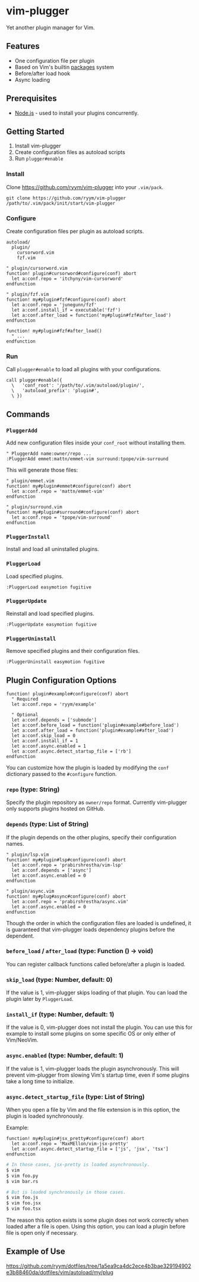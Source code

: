 # vim-plugger

Yet another plugin manager for Vim.

## Features

- One configuration file per plugin
- Based on Vim's builtin [packages][vim-packages] system
- Before/after load hook
- Async loading

[vim-packages]: https://vim-jp.org/vimdoc-en/repeat.html#packages

## Prerequisites

- [Node.js][nodejs] - used to install your plugins concurrently.

[nodejs]: https://nodejs.org/en/

## Getting Started

1. Install vim-plugger
2. Create configuration files as autoload scripts
3. Run `plugger#enable`

### Install

Clone <https://github.com/ryym/vim-plugger> into your `.vim/pack`.

```
git clone https://github.com/ryym/vim-plugger /path/to/.vim/pack/init/start/vim-plugger
```

### Configure

Create configuration files per plugin as autoload scripts.

```
autoload/
  plugin/
    cursorword.vim
    fzf.vim
```

```vim
" plugin/cursorword.vim
function! plugin#cursorword#configure(conf) abort
  let a:conf.repo = 'itchyny/vim-cursorword'
endfunction
```

```vim
" plugin/fzf.vim
function! my#plugin#fzf#configure(conf) abort
  let a:conf.repo = 'junegunn/fzf'
  let a:conf.install_if = executable('fzf')
  let a:conf.after_load = function('my#plugin#fzf#after_load')
endfunction

function! my#plugin#fzf#after_load()
  " ...
endfunction
```

### Run

Call `plugger#enable` to load all plugins with your configurations.

```vim
call plugger#enable({
  \   'conf_root': '/path/to/.vim/autoload/plugin/',
  \   'autoload_prefix': 'plugin#',
  \ })
```

## Commands

### `PluggerAdd`

Add new configuration files inside your `conf_root` without installing them.

```vim
" PluggerAdd name:owner/repo ...
:PluggerAdd emmet:mattn/emmet-vim surround:tpope/vim-surround
```

This will generate those files:

```vim
" plugin/emmet.vim
function! my#plugin#emmet#configure(conf) abort
  let a:conf.repo = 'mattn/emmet-vim'
endfunction
```

```vim
" plugin/surround.vim
function! my#plugin#surround#configure(conf) abort
  let a:conf.repo = 'tpope/vim-surround'
endfunction
```

### `PluggerInstall`

Install and load all uninstalled plugins.

### `PluggerLoad`

Load specified plugins.

```vim
:PluggerLoad easymotion fugitive
```

### `PluggerUpdate`

Reinstall and load specified plugins.

```vim
:PluggerUpdate easymotion fugitive
```

### `PluggerUninstall`

Remove specified plugins and their configuration files.

```vim
:PluggerUninstall easymotion fugitive
```


## Plugin Configuration Options

```vim
function! plugin#example#configure(conf) abort
  " Required
  let a:conf.repo = 'ryym/example'
  
  " Optional
  let a:conf.depends = ['submode']
  let a:conf.before_load = function('plugin#example#before_load')
  let a:conf.after_load = function('plugin#example#after_load')
  let a:conf.skip_load = 0
  let a:conf.install_if = 1
  let a:conf.async.enabled = 1
  let a:conf.async.detect_startup_file = ['rb']
endfunction
```

You can customize how the plugin is loaded by modifying the `conf` dictionary passed to the `#configure` function.

### `repo` (type: String)

Specify the plugin repository as `owner/repo` format.
Currently vim-plugger only supports plugins hosted on GitHub.

### `depends` (type: List of String)

If the plugin depends on the other plugins, specify their configuration names.

```vim
" plugin/lsp.vim
function! my#plugin#lsp#configure(conf) abort
  let a:conf.repo = 'prabirshrestha/vim-lsp'
  let a:conf.depends = ['async']
  let a:conf.async.enabled = 0
endfunction
```

```vim
" plugin/async.vim
function! my#plug#async#configure(conf) abort
  let a:conf.repo = 'prabirshrestha/async.vim'
  let a:conf.async.enabled = 0
endfunction
```

Though the order in which the configuration files are loaded is undefined,
it is guaranteed that vim-plugger loads dependency plugins before the dependent.

### `before_load` / `after_load` (type: Function () -> void)

You can register callback functions called before/after a plugin is loaded.

### `skip_load` (type: Number, default: 0)

If the value is 1, vim-plugger skips loading of that plugin.
You can load the plugin later by `PluggerLoad`.

### `install_if` (type: Number, default: 1)

If the value is 0, vim-plugger does not install the plugin.
You can use this for example to install some plugins on some specific OS or only either of Vim/NeoVim.

### `async.enabled` (type: Number, default: 1)

If the value is 1, vim-plugger loads the plugin asynchronously.
This will prevent vim-plugger from slowing Vim's startup time, even if some plugins take a long time to initialize.


### `async.detect_startup_file` (type: List of String)

When you open a file by Vim and the file extension is in this option, the plugin is loaded synchronously.

Example:

```vim
function! my#plugin#jsx_pretty#configure(conf) abort
  let a:conf.repo = 'MaxMEllon/vim-jsx-pretty'
  let a:conf.async.detect_startup_file = ['js', 'jsx', 'tsx']
endfunction
```

```bash
# In those cases, jsx-pretty is loaded asynchronously.
$ vim
$ vim foo.py
$ vim bar.rs

# But is loaded synchronously in those cases.
$ vim foo.js
$ vim foo.jsx
$ vim foo.tsx
```

The reason this option exists is some plugin does not work correctly when loaded after a file is open.
Using this option, you can load a plugin before file is open only if necessary.

## Example of Use

<https://github.com/ryym/dotfiles/tree/1a5ea9ca4dc2ece4b3bae329194902e3b88460da/dotfiles/vim/autoload/my/plug>
